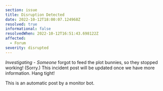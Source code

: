 ```yaml
---
section: issue
title: Disruption Detected
date: 2022-10-12T18:00:07.124968Z
resolved: true
informational: false
resolvedWhen: 2022-10-12T16:51:43.698122Z
affected:
  - Forum
severity: disrupted
---
```

*Investigating* - _Someone_ forgot to feed the plot bunnies, so they stopped working! (Sorry.) This incident post will be updated once we have more information. Hang tight!

This is an automatic post by a monitor bot.
        